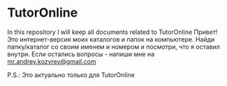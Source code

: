 # TutorOnline
In this repository I will keep all documents related to TutorOnline
Привет!
Это интернет-версия моих каталогов и папок на компьютере. 
Найди папку/каталог со своим именем и номером и посмотри, что я оставил внутри.
Если остались вопросы - напиши мне на mr.andrey.kozyrev@gmail.com

P.S.: Это актуально только для TutorOnline
